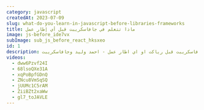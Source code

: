 ```yaml
---
category: javascript
createdAt: 2023-07-09
slug: what-do-you-learn-in-javascript-before-libraries-frameworks
title: ماذا تتعلم في جافاسكريبت قبل أي إطار عمل
image: js-before_ide7vx
subImage: sub_js_before_react_hksxeo
id: 1
description: ماذا اتعلم في جافاسكريبت قبل رياكت او اي اطار عمل - احمد وليد وجافاسكريبت
videos:
  - dww6Pzvf24I
  - 68lsoQXe31A
  - xqPoBpfGDnQ
  - ZNcu8VmSqSQ
  - jUUMc1C5rAM
  - ZiiBZt2xaWw
  - gl7_toJAVLE
---
```

